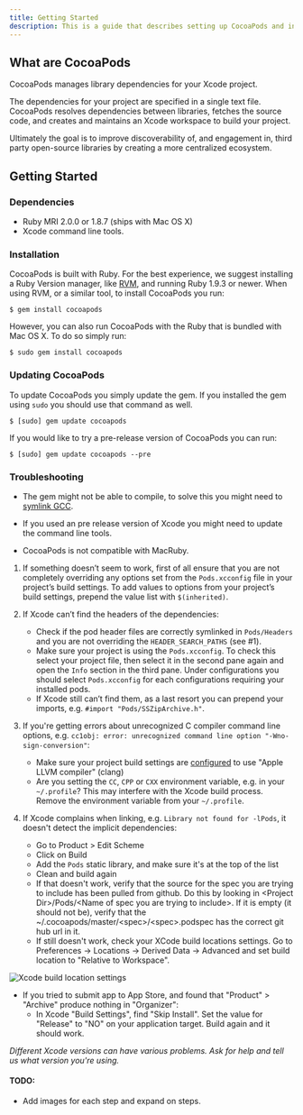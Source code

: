 ```yaml
---
title: Getting Started
description: This is a guide that describes setting up CocoaPods and integrating with your first project.
---
```


## What are CocoaPods

CocoaPods manages library dependencies for your Xcode project.

The dependencies for your project are specified in a single text file. CocoaPods
resolves dependencies between libraries, fetches the source code, and creates and maintains an Xcode workspace to build your project.

Ultimately the goal is to improve discoverability of, and engagement in, third
party open-source libraries by creating a more centralized ecosystem.

## Getting Started

### Dependencies

- Ruby MRI 2.0.0 or 1.8.7 (ships with Mac OS X)
- Xcode command line tools.

### Installation

CocoaPods is built with Ruby. For the best experience, we suggest installing a Ruby Version manager, like [RVM](http://rvm.io), and running Ruby 1.9.3 or newer. When using RVM, or a similar tool, to install CocoaPods you run:

    $ gem install cocoapods

However, you can also run CocoaPods with the Ruby that is bundled with Mac OS X. To do so simply run:

    $ sudo gem install cocoapods


### Updating CocoaPods

To update CocoaPods you simply update the gem. If you installed the gem using `sudo` you should use that command as well.

    $ [sudo] gem update cocoapods

If you would like to try a pre-release version of CocoaPods you can run:

    $ [sudo] gem update cocoapods --pre


### Troubleshooting

- The gem might not be able to compile, to solve this you might need to [symlink
  GCC](http://www.relaxdiego.com/2012/02/using-gcc-when-xcode-43-is-installed.html).

- If you used an pre release version of Xcode you might need to update the
  command line tools.

- CocoaPods is not compatible with MacRuby.

1. If something doesn’t seem to work, first of all ensure that you are not completely overriding any options set from the `Pods.xcconfig` file in your project’s build settings. To add values to options from your project’s build settings, prepend the value list with `$(inherited)`.

2. If Xcode can’t find the headers of the dependencies:
   * Check if the pod header files are correctly symlinked in `Pods/Headers` and you are not overriding the `HEADER_SEARCH_PATHS` (see #1).
   * Make sure your project is using the `Pods.xcconfig`. To check this select your project file, then select it in the second pane again and open the `Info` section in the third pane. Under configurations you should select `Pods.xcconfig` for each configurations requiring your installed pods.
   * If Xcode still can’t find them, as a last resort you can prepend your imports, e.g. `#import "Pods/SSZipArchive.h"`.

3. If you're getting errors about unrecognized C compiler command line options, e.g. `cc1obj: error: unrecognized command line option "-Wno-sign-conversion"`:
   * Make sure your project build settings are [configured](https://img.skitch.com/20111120-brfn4mp8qwrju8w8325wphan9h.png) to use "Apple LLVM compiler" (clang)
   * Are you setting the `CC`, `CPP` or `CXX` environment variable, e.g. in your `~/.profile`? This may interfere with the Xcode build process. Remove the environment variable from your `~/.profile`.

4. If Xcode complains when linking, e.g. `Library not found for -lPods`, it doesn't detect the implicit dependencies:
   * Go to Product > Edit Scheme
   * Click on Build
   * Add the `Pods` static library, and make sure it's at the top of the list
   * Clean and build again
   * If that doesn't work, verify that the source for the spec you are trying to include has been pulled from github. Do this by looking in &lt;Project Dir>/Pods/&lt;Name of spec you are trying to include>. If it is empty (it should not be), verify that the ~/.cocoapods/master/&lt;spec>/&lt;spec>.podspec has the correct git hub url in it.
   * If still doesn't work, check your XCode build locations settings. Go to Preferences -> Locations -> Derived Data -> Advanced and set build location to "Relative to Workspace".

![Xcode build location settings](https://img.skitch.com/20120426-chmda3m5suhcfrhjge6brjhesk.png)

* If you tried to submit app to App Store, and found that "Product" > "Archive" produce nothing in "Organizer":
    * In Xcode "Build Settings", find "Skip Install". Set the value for "Release" to "NO" on your application target. Build again and it should work. 

_Different Xcode versions can have various problems. Ask for help and tell us what version you're using._

#### TODO:

* Add images for each step and expand on steps.

[creating-a-workspace]: http://blog.carbonfive.com/2011/04/04/using-open-source-static-libraries-in-xcode-4/#creating_a_workspace
[adding-projects-to-workspace]: http://blog.carbonfive.com/2011/04/04/using-open-source-static-libraries-in-xcode-4/#adding_projects_to_a_workspace
[configuring-project-scheme]: http://blog.carbonfive.com/2011/04/04/using-open-source-static-libraries-in-xcode-4/#configuring_the_projects_scheme
[adding-build-target-dependencies]: http://blog.carbonfive.com/2011/04/04/using-open-source-static-libraries-in-xcode-4/#adding_build_target_dependencies
[basing-target-configurations-on-xcconfig]: http://developer.apple.com/library/ios/#documentation/ToolsLanguages/Conceptual/Xcode4UserGuide/025-Configure_Your_Project/configure_project.html
